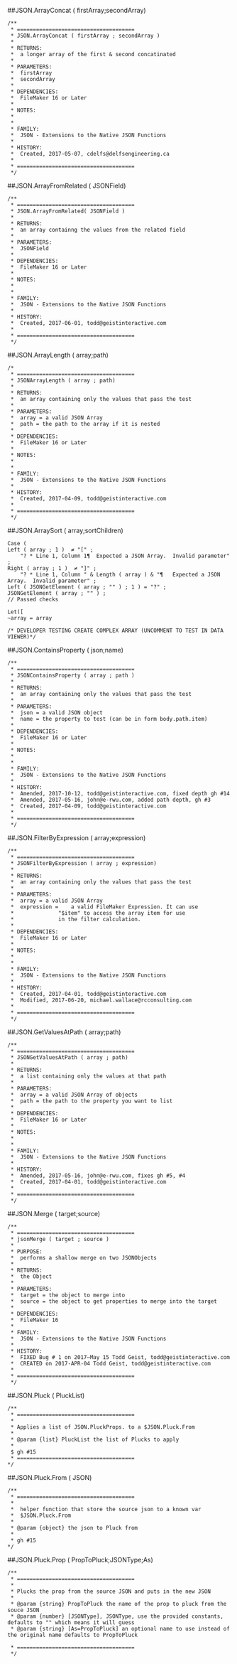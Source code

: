 ##JSON.ArrayConcat ( firstArray;secondArray)```/**
 * =====================================
 * JSON.ArrayConcat ( firstArray ; secondArray )
 *
 * RETURNS:
 *	a longer array of the first & second concatinated
 *
 * PARAMETERS:
 *	firstArray 
 *	secondArray 
 *
 * DEPENDENCIES:
 *	FileMaker 16 or Later
 *
 * NOTES:
 *
 *
 * FAMILY:
 *	JSON - Extensions to the Native JSON Functions
 * 
 * HISTORY:
 *	Created, 2017-05-07, cdelfs@delfsengineering.ca
 *
 * =====================================
 */```##JSON.ArrayFromRelated ( JSONField)```/**
 * =====================================
 * JSON.ArrayFromRelated( JSONField )
 *
 * RETURNS:
 *	an array containng the values from the related field
 *
 * PARAMETERS:
 *	JSONField 
 *
 * DEPENDENCIES:
 *	FileMaker 16 or Later
 *
 * NOTES:
 *
 *
 * FAMILY:
 *	JSON - Extensions to the Native JSON Functions
 * 
 * HISTORY:
 *	Created, 2017-06-01, todd@geistinteractive.com
 *
 * =====================================
 */```##JSON.ArrayLength ( array;path)```/*
 * =====================================
 * JSONArrayLength ( array ; path)
 *
 * RETURNS:
 *	an array containing only the values that pass the test
 *
 * PARAMETERS:
 *	array = a valid JSON Array
 *	path = the path to the array if it is nested
 *
 * DEPENDENCIES:
 *	FileMaker 16 or Later
 *
 * NOTES:
 *
 *
 * FAMILY:
 *	JSON - Extensions to the Native JSON Functions
 * 
 * HISTORY:
 *	Created, 2017-04-09, todd@geistinteractive.com
 *
 * =====================================
 */```##JSON.ArraySort ( array;sortChildren)```Case (
Left ( array ; 1 )  ≠ "[" ; 
	"? * Line 1, Column 1¶	Expected a JSON Array.  Invalid parameter" ;
Right ( array ; 1 )  ≠ "]" ;
	"? * Line 1, Column " & Length ( array ) & "¶	Expected a JSON Array.  Invalid parameter" ;
Left ( JSONGetElement ( array ; "" ) ; 1 ) = "?" ;
JSONGetElement ( array ; "" ) ;
// Passed checks

Let([
~array = array

/* DEVELOPER TESTING CREATE COMPLEX ARRAY (UNCOMMENT TO TEST IN DATA VIEWER)*/```##JSON.ContainsProperty ( json;name)```/**
 * =====================================
 * JSONContainsProperty ( array ; path )
 *
 * RETURNS:
 *	an array containing only the values that pass the test
 *
 * PARAMETERS:
 *	json = a valid JSON object
 *	name = the property to test (can be in form body.path.item)
 *
 * DEPENDENCIES:
 *	FileMaker 16 or Later
 *
 * NOTES:
 *
 *
 * FAMILY:
 *	JSON - Extensions to the Native JSON Functions
 * 
 * HISTORY:
 * 	Amended, 2017-10-12, todd@geistinteractive.com, fixed depth gh #14
 * 	Amended, 2017-05-16, john@e-rwu.com, added path depth, gh #3
 *	Created, 2017-04-09, todd@geistinteractive.com
 *
 * =====================================
 */```##JSON.FilterByExpression ( array;expression)```/**
 * =====================================
 * JSONFilterByExpression ( array ; expression)
 *
 * RETURNS:
 *	an array containing only the values that pass the test
 *
 * PARAMETERS:
 *	array = a valid JSON Array
 *	expression = 	a valid FileMaker Expression. It can use 
 *				"$item" to access the array item for use
 *				in the filter calculation.
 *
 * DEPENDENCIES:
 *	FileMaker 16 or Later
 *
 * NOTES:
 *
 *
 * FAMILY:
 *	JSON - Extensions to the Native JSON Functions
 * 
 * HISTORY:
 *	Created, 2017-04-01, todd@geistinteractive.com
 *	Modified, 2017-06-20, michael.wallace@rcconsulting.com
 *
 * =====================================
 */```##JSON.GetValuesAtPath ( array;path)```/**
 * =====================================
 * JSONGetValuesAtPath ( array ; path)
 *
 * RETURNS:
 *	a list containing only the values at that path
 *
 * PARAMETERS:
 *	array = a valid JSON Array of objects
 *	path = the path to the property you want to list
 *
 * DEPENDENCIES:
 *	FileMaker 16 or Later
 *
 * NOTES:
 *
 *
 * FAMILY:
 *	JSON - Extensions to the Native JSON Functions
 * 
 * HISTORY:
 *	Amended, 2017-05-16, john@e-rwu.com, fixes gh #5, #4
 *	Created, 2017-04-01, todd@geistinteractive.com
 *
 * =====================================
 */```##JSON.Merge ( target;source)```/**
 * =====================================
 * jsonMerge ( target ; source )
 *
 * PURPOSE:
 *	performs a shallow merge on two JSONObjects
 *
 * RETURNS:
 *	the Object
 *
 * PARAMETERS:
 *	target = the object to merge into
 *	source = the object to get properties to merge into the target
 *
 * DEPENDENCIES:
 *	FileMaker 16
 *
 * FAMILY:
 *	JSON - Extensions to the Native JSON Functions
 *
 * HISTORY:
 *	FIXED Bug # 1 on 2017–May 15 Todd Geist, todd@geistinteractive.com
 *	CREATED on 2017-APR-04 Todd Geist, todd@geistinteractive.com
 *
 * =====================================
 */```##JSON.Pluck ( PluckList)```/**
 * =====================================
 *
 * Applies a list of JSON.PluckProps. to a $JSON.Pluck.From
 *
 * @param {list} PluckList the list of Plucks to apply
 *
 $ gh #15
 * =====================================
*/```##JSON.Pluck.From ( JSON)```/**
 * =====================================
 *
 *  helper function that store the source json to a known var 
 *  $JSON.Pluck.From
 *
 * @param {object} the json to Pluck from
 * 
 * gh #15
*/```##JSON.Pluck.Prop ( PropToPluck;JSONType;As)```/**
 * =====================================
 *
 * Plucks the prop from the source JSON and puts in the new JSON
 * 
 * @param {string} PropToPluck the name of the prop to pluck from the souce JSON
 * @param {number} [JSONType], JSONType, use the provided constants, defaults to "" which means it will guess
 * @param {string} [As=PropToPluck] an optional name to use instead of the original name defaults to PropToPluck

 * =====================================
 */```